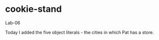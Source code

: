 # cookie-stand
Lab-06

Today I added the five object literals - the cities in which Pat has a store.